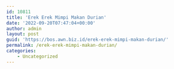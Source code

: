 ```yaml
---
id: 10811
title: 'Erek Erek Mimpi Makan Durian'
date: '2022-09-20T07:47:04+00:00'
author: admin
layout: post
guid: 'https://bos.awn.biz.id/erek-erek-mimpi-makan-durian/'
permalink: /erek-erek-mimpi-makan-durian/
categories:
    - Uncategorized
---
```


